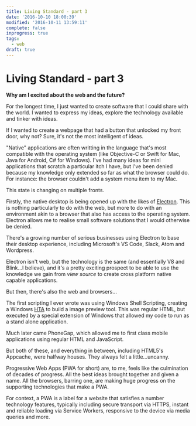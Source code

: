 ```yaml
---
title: Living Standard - part 3
date: '2016-10-10 18:00:39'
modified: '2016-10-11 13:59:11'
complete: false
inprogress: true
tags:
  - web
draft: true
---
```

# Living Standard - part 3

**Why am I excited about the web and the future?**

For the longest time, I just wanted to create software that I could share with the world. I wanted to express my ideas, explore the technology available and tinker with ideas.

If I wanted to create a webpage that had a button that unlocked my front door, why not? Sure, it's not the most intelligent of ideas.

"Native" applications are often writting in the language that's most compatible with the operating system (like Objective-C or Swift for Mac, Java for Android, C# for Windows). I've had many ideas for mini applications that scratch a particular itch I have, but I've been denied because my knowledge only extended so far as what the browser could do. For instance: the browser couldn't add a system menu item to my Mac.

This state is changing on multiple fronts.

Firstly, the native desktop is being opened up with the likes of [Electron](http://electron.atom.io/). This is nothing particularly to do with the web, but more to do with an environment akin to a browser that also has access to the operating system. Electron allows me to realise small software solutions that I would otherwise be denied.

There's a growing number of serious businesses using Electron to base their desktop experience, including Microsoft's VS Code, Slack, Atom and Wordpress.

Electron isn't web, but the technology is the same (and essentially V8 and Blink…I believe), and it's a pretty exciting prospect to be able to use the knowledge we gain from *view source* to create cross platform native capable applications.

But then, there's also the web and browsers…

The first scripting I ever wrote was using Windows Shell Scripting, creating a Windows [HTA](https://en.m.wikipedia.org/wiki/HTML_Application) to build a image preview tool. This was regular HTML, but executed by a special extension of Windows that allowed my code to run as a stand alone application.

Much later came PhoneGap, which allowed me to first class mobile applications using regular HTML and JavaScript.

But both of these, and everything in between, including HTML5's Appcache, were halfway houses. They always felt a little…uncanny.

Progressive Web Apps (PWA for short) are, to me, feels like the culmination of decades of progress. All the best ideas brought together and given a name. All the browsers, barring one, are making huge progress on the supporting technologies that make a PWA.

For context, a PWA is a label for a website that satisfies a number technology features, typically including secure transport via HTTPS, instant and reliable loading via Service Workers, responsive to the device via media queries and more.






